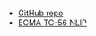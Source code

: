 - [GitHub repo](https://github.com/nlip-project)
- [ECMA TC-56 NLIP](https://ecma-international.org/technical-committees/tc56/)
